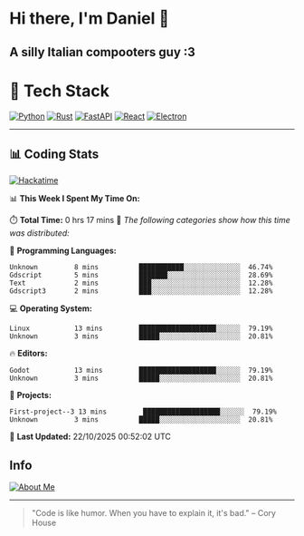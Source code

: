 # Hi there, I'm Daniel 👋

## A silly Italian compooters guy :3

# 🚀 Tech Stack

[![Python](https://img.shields.io/badge/Python-3.13%2B-blue?style=for-the-badge&logo=python&logoColor=white)](https://www.python.org/)
[![Rust](https://img.shields.io/badge/Rust-1.87%2B-black?style=for-the-badge&logo=rust&logoColor=white)](https://www.rust-lang.org/)
[![FastAPI](https://img.shields.io/badge/FastAPI-0.110.0%2B-green?style=for-the-badge&logo=fastapi&logoColor=white)](https://fastapi.tiangolo.com/)
[![React](https://img.shields.io/badge/React-19.1.0%2B-blue?style=for-the-badge&logo=react&logoColor=white)](https://react.dev/)
[![Electron](https://img.shields.io/badge/Electron-36.2.0%2B-dark?style=for-the-badge&logo=electron&logoColor=white)](https://www.electronjs.org/)

---

## 📊 Coding Stats

[![Hackatime](https://img.shields.io/badge/Hackatime-Hack%20Club-orange?style=for-the-badge&logo=wakatime&logoColor=white)](https://hackatime.hackclub.com)

<!--START_SECTION:waka-->
📊 **This Week I Spent My Time On:**

⏱️ **Total Time:** 0 hrs 17 mins
📝 *The following categories show how this time was distributed:*

💬 **Programming Languages:**
```text
Unknown         8 mins          ███████████░░░░░░░░░░░░░░  46.74%
Gdscript        5 mins          ███████░░░░░░░░░░░░░░░░░░  28.69%
Text            2 mins          ███░░░░░░░░░░░░░░░░░░░░░░  12.28%
Gdscript3       2 mins          ███░░░░░░░░░░░░░░░░░░░░░░  12.28%
```

💻 **Operating System:**
```text
Linux           13 mins         ███████████████████░░░░░░  79.19%
Unknown         3 mins          █████░░░░░░░░░░░░░░░░░░░░  20.81%
```

🔥 **Editors:**
```text
Godot           13 mins         ███████████████████░░░░░░  79.19%
Unknown         3 mins          █████░░░░░░░░░░░░░░░░░░░░  20.81%
```

📁 **Projects:**
```text
First-project--3 13 mins         ███████████████████░░░░░░  79.19%
Unknown         3 mins          █████░░░░░░░░░░░░░░░░░░░░  20.81%
```

📅 **Last Updated:** 22/10/2025 00:52:02 UTC

<!--END_SECTION:waka-->


## Info
[![About Me](https://img.shields.io/badge/About--Me-black?style=for-the-badge&logo=numpy&logoColor=white)](https://danielscos.github.io/about_me)

---

> "Code is like humor. When you have to explain it, it's bad." – Cory House
